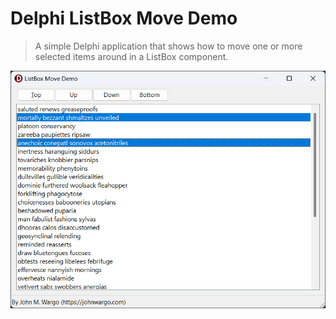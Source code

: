 # Delphi ListBox Move Demo

> A simple Delphi application that shows how to move one or more selected items around in a ListBox component.

![Application Main Screen](images/image-01.png)